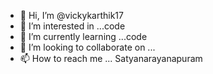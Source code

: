 - 👋 Hi, I’m @vickykarthik17
- 👀 I’m interested in ...code
- 🌱 I’m currently learning ...code
- 💞️ I’m looking to collaborate on ...
- 📫 How to reach me ...
Satyanarayanapuram
<!---
vickykarthik17/vickykarthik17 is a ✨ special ✨ repository because its `README.md` (this file) appears on your GitHub profile.
You can click the Preview link to take a look at your changes.
--->
